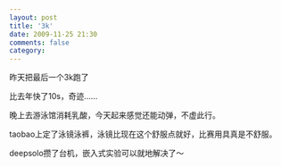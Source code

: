 ```yaml
---
layout: post
title: '3k'
date: 2009-11-25 21:30
comments: false
category: 
---
```

    

昨天把最后一个3k跑了

比去年快了10s，奇迹……

晚上去游泳馆消耗乳酸，今天起来感觉还能动弹，不虚此行。

taobao上定了泳镜泳裤，泳镜比现在这个舒服点就好，比赛用具真是不舒服。

deepsolo攒了台机，嵌入式实验可以就地解决了～
